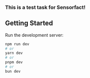 ### This is a test task for Sensorfact!

## Getting Started

Run the development server:

```bash
npm run dev
# or
yarn dev
# or
pnpm dev
# or
bun dev
```
